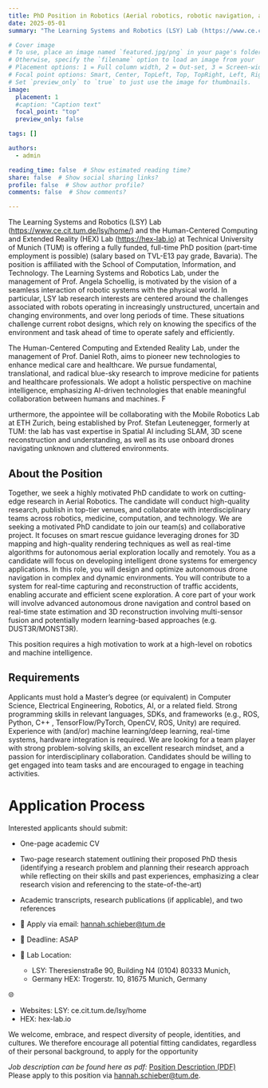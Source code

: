 ```yaml
---
title: PhD Position in Robotics (Aerial robotics, robotic navigation, and path planning) (link)
date: 2025-05-01
summary: "The Learning Systems and Robotics (LSY) Lab (https://www.ce.cit.tum.de/lsy/home/) and the Human-Centered Computing and Extended Reality (HEX) Lab (https://hex-lab.io) at Technical University of Munich (TUM) is offering a fully funded, full-time PhD position (part-time employment is possible) (salary based on TVL-E13 pay grade, Bavaria). [Position Description (PDF)](https://github.com/roth-hex-lab/roth-hex-lab.github.io/raw/master/content/open_position/PhDPositionAerialDrone.pdf) "

# Cover image
# To use, place an image named `featured.jpg/png` in your page's folder.
# Otherwise, specify the `filename` option to load an image from your `assets/media/` folder.
# Placement options: 1 = Full column width, 2 = Out-set, 3 = Screen-width
# Focal point options: Smart, Center, TopLeft, Top, TopRight, Left, Right, BottomLeft, Bottom, BottomRight
# Set `preview_only` to `true` to just use the image for thumbnails.
image:
  placement: 1
  #caption: "Caption text"
  focal_point: "top"
  preview_only: false

tags: []

authors:
  - admin

reading_time: false  # Show estimated reading time?
share: false  # Show social sharing links?
profile: false  # Show author profile?
comments: false  # Show comments?

---
```


The Learning Systems and Robotics (LSY) Lab (https://www.ce.cit.tum.de/lsy/home/) and the Human-Centered Computing and Extended Reality (HEX) Lab (https://hex-lab.io) at Technical University of Munich (TUM) is offering a fully funded, full-time PhD position (part-time employment is possible) (salary based on TVL-E13 pay grade, Bavaria). 
The position is affiliated with the School of Computation, Information, and Technology. The Learning Systems and Robotics Lab, under the management of Prof. Angela Schoellig, is motivated by the vision of a seamless interaction of robotic systems with the physical world.
In particular, LSY lab research interests are centered around the challenges associated with robots operating in increasingly unstructured, uncertain and changing environments, and over long periods of time. These situations challenge current robot designs, which rely on knowing the specifics of the environment and task ahead of time to operate safely and efficiently. 

The Human-Centered Computing and Extended Reality Lab, under the management of Prof. Daniel Roth, aims to pioneer new technologies to enhance medical care and healthcare. 
We pursue fundamental, translational, and radical blue-sky research to improve medicine for patients and healthcare professionals. We adopt a holistic perspective on machine intelligence, emphasizing AI-driven technologies that enable meaningful collaboration between humans and machines. F

urthermore, the appointee will be collaborating with the Mobile Robotics Lab at ETH Zurich, being established by Prof. Stefan Leutenegger, formerly at TUM: the lab has vast expertise in Spatial AI including SLAM, 3D scene reconstruction and understanding, as well as its use onboard drones navigating unknown and cluttered environments. 

## About the Position 
Together, we seek a highly motivated PhD candidate to work on cutting-edge research in Aerial Robotics. The candidate will conduct high-quality research, publish in top-tier venues, and collaborate with interdisciplinary teams across robotics, medicine, computation, and technology. 
We are seeking a motivated PhD candidate to join our team(s) and collaborative project. 
It focuses on smart rescue guidance leveraging drones for 3D mapping and high-quality rendering techniques as well as real-time algorithms for autonomous aerial exploration locally and remotely. 
You as a candidate will focus on developing intelligent drone systems for emergency applications. In this role, you will design and optimize autonomous drone navigation in complex and dynamic environments. 
You will contribute to a system for real-time capturing and reconstruction of traffic accidents, enabling accurate and efficient scene exploration. 
A core part of your work will involve advanced autonomous drone navigation and control based on real-time state estimation and 3D reconstruction involving multi-sensor fusion and potentially modern learning-based approaches (e.g. DUST3R/MONST3R). 

This position requires a high motivation to work at a high-level on robotics and machine intelligence. 

## Requirements 
Applicants must hold a Master’s degree (or equivalent) in Computer Science, Electrical Engineering, Robotics, AI, or a related field. 
Strong programming skills in relevant languages, SDKs, and frameworks (e.g., ROS, Python, C++ , TensorFlow/PyTorch, OpenCV, ROS, Unity) are required. Experience with (and/or) machine learning/deep learning, real-time systems, hardware integration is required. 
We are looking for a team player with strong problem-solving skills, an excellent research mindset, and a passion for interdisciplinary collaboration. Candidates should be willing to get engaged into team tasks and are encouraged to engage in teaching activities. 

# Application Process 
Interested applicants should submit: 
- One-page academic CV 
- Two-page research statement outlining their proposed PhD thesis (identifying a research problem and planning their research approach while reflecting on their skills and past experiences, emphasizing a clear research vision and referencing to the state-of-the-art) 
- Academic transcripts, research publications (if applicable), and two references 

- 📩 Apply via email: hannah.schieber@tum.de 
- 📅 Deadline: ASAP 
- 📍 Lab Location: 
    - LSY: Theresienstraße 90, Building N4 (0104) 80333 Munich, 
    - Germany HEX: Trogerstr. 10, 81675 Munich, Germany 

🌐 
- Websites: LSY: ce.cit.tum.de/lsy/home 
- HEX: hex-lab.io 

We welcome, embrace, and respect diversity of people, identities, and cultures. We therefore encourage all potential fitting candidates, regardless of their personal background, to apply for the opportunity

*Job description can be found here as pdf:* [Position Description (PDF)](https://github.com/roth-hex-lab/roth-hex-lab.github.io/raw/master/content/open_position/PhDPositionAerialDrone.pdf)   
Please apply to this position via hannah.schieber@tum.de.
